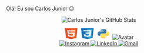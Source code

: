 Olá! Eu sou Carlos Junior 😉
<p align="center">
  <img src="https://github-readme-stats.vercel.app/api?username=CarlosDVSS&show_icons=true&theme=dark" alt="Carlos Junior's GitHub Stats" />
</p>
<div align="center">
  <img src="https://raw.githubusercontent.com/devicons/devicon/master/icons/html5/html5-original.svg" alt="HTML" height="30" width="40" />
  <img src="https://raw.githubusercontent.com/devicons/devicon/master/icons/css3/css3-original.svg" alt="CSS" height="30" width="40" />
  <img src="https://raw.githubusercontent.com/devicons/devicon/master/icons/python/python-original.svg" alt="Python" height="30" width="40" />
  <img src="https://i.ibb.co/YXvpH4W/download20230503152645.png" alt="Avatar" height="30" width="30" />
</div>
<div align="center"> 
  <a href="https://instagram.com/carlinhos.05.13" target="_blank">
    <img src="https://img.shields.io/badge/-Instagram-%23E4405F?style=for-the-badge&logo=instagram&logoColor=white" alt="Instagram" />
  </a>
  <a href="https://www.linkedin.com/in/carlos-junior-57a935160" target="_blank">
    <img src="https://img.shields.io/badge/-LinkedIn-%230077B5?style=for-the-badge&logo=linkedin&logoColor=white" alt="LinkedIn" />
  </a>
  <a href="mailto:carps2018@gmail.com">
    <img src="https://img.shields.io/badge/-Gmail-%23333?style=for-the-badge&logo=gmail&logoColor=white" alt="Gmail" />
  </a>
</div>

